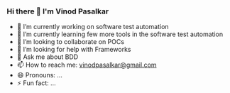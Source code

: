### Hi there 👋 I'm Vinod Pasalkar

- 🔭 I’m currently working on software test automation
- 🌱 I’m currently learning few more tools in the software test automation
- 👯 I’m looking to collaborate on POCs
- 🤔 I’m looking for help with Frameworks
- 💬 Ask me about BDD
- 📫 How to reach me: vinodpasalkar@gmail.com
- 😄 Pronouns: ...
- ⚡ Fun fact: ...

